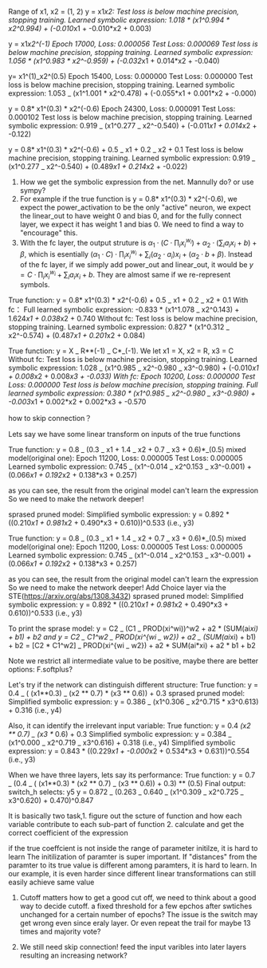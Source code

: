 Range of x1, x2 = (1, 2)
y = x1*x2:
Test loss is below machine precision, stopping training.
Learned symbolic expression:
1.018 * (x1^0.994 * x2^0.994) + (-0.010*x1 + -0.010\*x2 + 0.003)

y = x1*x2^(-1)
Epoch 17000, Loss: 0.000056 Test Loss: 0.000069
Test loss is below machine precision, stopping training.
Learned symbolic expression:
1.056 * (x1^0.983 * x2^-0.959) + (-0.032*x1 + 0.014\*x2 + -0.040)

y= x1^(1)_x2^(0.5)
Epoch 15400, Loss: 0.000000 Test Loss: 0.000000
Test loss is below machine precision, stopping training.
Learned symbolic expression:
1.053 _ (x1^1.001 * x2^0.478) + (-0.055*x1 + 0.001\*x2 + -0.000)

y = 0.8* x1^(0.3) * x2^(-0.6)
Epoch 24300, Loss: 0.000091 Test Loss: 0.000102
Test loss is below machine precision, stopping training.
Learned symbolic expression:
0.919 _ (x1^0.277 _ x2^-0.540) + (-0.011*x1 + 0.014*x2 + -0.122)

y = 0.8* x1^(0.3) * x2^(-0.6) + 0.5 _ x1 + 0.2 _ x2 + 0.1
Test loss is below machine precision, stopping training.
Learned symbolic expression:
0.919 _ (x1^0.277 _ x2^-0.540) + (0.489*x1 + 0.214*x2 + -0.022)

1. How we get the symbolic expression from the net. Mannully do? or use sympy?
2. For example if the true function is y = 0.8* x1^(0.3) * x2^(-0.6), we expect the power_activation to
   be the only "active" neuron, we expect the linear_out to have weight 0 and bias 0, and for the fully connect layer, we expect it has weight 1 and bias 0. We need to find a way to "encourage" this.
3. With the fc layer, the output struture is
   $\alpha_1 \cdot \left( C \cdot \prod_i x_i^{w_i} \right) + \alpha_2 \cdot \left( \sum_i a_i x_i + b \right) + \beta$,
   which is esentially $(\alpha_1 \cdot C) \cdot \prod_i x_i^{w_i} + \sum_i (\alpha_2 \cdot a_i) x_i + (\alpha_2 \cdot b + \beta)$.
   Instead of the fc layer, if we simply add power_out and linear_out, it would be
   $y = C \cdot \prod_i x_i^{w_i} + \sum_i a_i x_i + b$. They are almost same if we re-represent symbols.

True function: y = 0.8* x1^(0.3) * x2^(-0.6) + 0.5 _ x1 + 0.2 _ x2 + 0.1
With fc：
Full learned symbolic expression:
-0.833 * (x1^1.078 \_ x2^0.143) + 1.624*x1 + 0.038*x2 + 0.740
Without fc:
Test loss is below machine precision, stopping training.
Learned symbolic expression:
0.827 * (x1^0.312 \_ x2^-0.574) + (0.487*x1 + 0.201*x2 + 0.084)

True function: y = X _ R\*\*(-1) _ C\*_(-1). We let x1 = X, x2 = R, x3 = C
Without fc:
Test loss is below machine precision, stopping training.
Learned symbolic expression:
1.028 _ (x1^0.985 _ x2^-0.980 _ x3^-0.980) + (-0.010*x1 + 0.008*x2 + 0.008*x3 + -0.033)
With fc:
Epoch 10200, Loss: 0.000000 Test Loss: 0.000000
Test loss is below machine precision, stopping training.
Full learned symbolic expression:
0.380 * (x1^0.985 _ x2^-0.980 _ x3^-0.980) + -0.003*x1 + 0.002*x2 + 0.002\*x3 + -0.570

how to skip connection？

Lets say we have some linear transform on inputs of the true functions

True function: y = 0.8 _ (0.3 _ x1 + 1.4 _ x2 + 0.7 _ x3 + 0.6)\*_(0.5)
mixed model(original one):
Epoch 11200, Loss: 0.000005 Test Loss: 0.000005
Learned symbolic expression:
0.745 _ (x1^-0.014 _ x2^0.153 _ x3^-0.001) + (0.066*x1 + 0.192*x2 + 0.138\*x3 + 0.257)

as you can see, the result from the original model can't learn the expression
So we need to make the network deeper!

sprased pruned model:
Simplified symbolic expression:
y = 0.892 * ((0.210*x1 + 0.981*x2 + 0.490*x3 + 0.610))^0.533 (i.e., y3)

True function: y = 0.8 _ (0.3 _ x1 + 1.4 _ x2 + 0.7 _ x3 + 0.6)\*_(0.5)
mixed model(original one):
Epoch 11200, Loss: 0.000005 Test Loss: 0.000005
Learned symbolic expression:
0.745 _ (x1^-0.014 _ x2^0.153 _ x3^-0.001) + (0.066*x1 + 0.192*x2 + 0.138\*x3 + 0.257)

as you can see, the result from the original model can't learn the expression
So we need to make the network deeper!
Add Choice layer via the STE(https://arxiv.org/abs/1308.3432)
sprased pruned model:
Simplified symbolic expression:
y = 0.892 * ((0.210*x1 + 0.981*x2 + 0.490*x3 + 0.610))^0.533 (i.e., y3)

To print the sprase model: y = C2 _ (C1 _ PROD(xi^wi))^w2 + a2 * (SUM(ai*xi) + b1) + b2
and
y = C2 _ C1^w2 _ PROD(xi^{wi _ w2}) + a2 _ (SUM(ai*xi) + b1) + b2
= [C2 * C1^w2] _ PROD(xi^{wi _ w2}) + a2 * SUM(ai*xi) + a2 \* b1 + b2

Note we restrict all intermediate value to be positive, maybe there are better options: F.softplus?

Let's try if the network can distinguish different structure:
True function: y = 0.4 _ ( (x1\*\*0.3) _ (x2 ** 0.7) \* (x3 ** 0.6)) + 0.3
sprased pruned model:
Simplified symbolic expression:
y = 0.386 _ (x1^0.306 _ x2^0.715 \* x3^0.613) + 0.316 (i.e., y4)

Also, it can identify the irrelevant input variable:
True function: y = 0.4 _(x2 \*\* 0.7) _ (x3 \*_ 0.6) + 0.3
Simplified symbolic expression:
y = 0.384 _ (x1^0.000 _ x2^0.719 _ x3^0.616) + 0.318 (i.e., y4)
Simplified symbolic expression:
y = 0.843 * ((0.229*x1 + -0.000*x2 + 0.534*x3 + 0.631))^0.554 (i.e., y3)

When we have three layers, lets say its performance:
True function: y = 0.7 _ (0.4 _ ( (x1**0.3) \* (x2 ** 0.7) _ (x3 ** 0.6)) + 0.3) ** (0.5)
Final output:
switch_h selects: y5
y = 0.872 _ (0.263 _ 0.640 _ (x1^0.309 _ x2^0.725 _ x3^0.620) + 0.470)^0.847

It is basically two task,1. figure out the scture of function and how each variable contribute to each sub-part of function 2. calculate and get the correct coefficient of the expression

if the true coeffcient is not inside the range of parameter initilze, it is hard to learn
The initilization of paramter is super important. If "distances" from the paramter to its true value is different among paramters, it is hard to learn. In our example, it is even harder since different linear transformations can still easily achieve same value

1. Cutoff matters how to get a good cut off, we need to think about a good way to decide cutoff.
   a fixed threshold for a few epchos
   after swtiches unchanged for a certain number of epochs?
   The issue is the switch may get wrong even since eraly layer.
   Or even repeat the trail for maybe 13 times and majority vote?

2. We still need skip connection!
   feed the input varibles into later layers resulting an increasing network?
